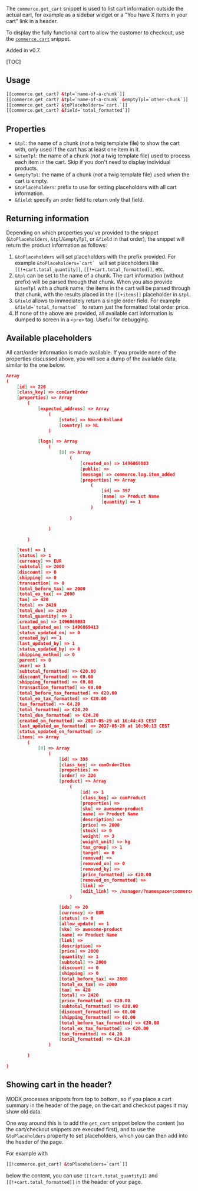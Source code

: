 The `commerce.get_cart` snippet is used to list cart information outside the actual cart, for example as a sidebar widget or a "You have X items in your cart" link in a header. 

To display the fully functional cart to allow the customer to checkout, use the [`commerce.cart`](cart) snippet.

Added in v0.7.

[TOC]

## Usage

```` html
[[commerce.get_cart? &tpl=`name-of-a-chunk`]]
[[commerce.get_cart? &tpl=`name-of-a-chunk` &emptyTpl=`other-chunk`]]
[[commerce.get_cart? &toPlaceholders=`cart.`]]
[[commerce.get_cart? &field=`total_formatted`]]
````

## Properties

- `&tpl`: the name of a chunk (_not_ a twig template file) to show the cart with, only used if the cart has at least one item in it.
- `&itemTpl`: the name of a chunk (_not_ a twig template file) used to process each item in the cart. Skip if you don't need to display individual products.
- `&emptyTpl`: the name of a chunk (_not_ a twig template file) used when the cart is empty.
- `&toPlaceholders`: prefix to use for setting placeholders with all cart information.
- `&field`: specify an order field to return only that field.

## Returning information

Depending on which properties you've provided to the snippet (`&toPlaceholders`, `&tpl`/`&emptyTpl`, or `&field` in that order), the snippet will return the product information as follows:

1. `&toPlaceholders` will set placeholders with the prefix provided. For example ```&toPlaceholders=`cart` ``` will set placeholders like `[[!+cart.total_quantity]]`, `[[!+cart.total_formatted]]`, etc.
2. `&tpl` can be set to the name of a chunk. The cart information (without prefix) will be parsed through that chunk. When you also provide `&itemTpl` with a chunk name, the items in the cart will be parsed through that chunk, with the results placed in the `[[+items]]` placeholder in `&tpl`.
3. `&field` allows to immediately return a single order field. For example ```&field=`total_formatted` ``` to return just the formatted total order price.
4. If none of the above are provided, all available cart information is dumped to screen in a `<pre>` tag. Useful for debugging. 

## Available placeholders

All cart/order information is made available. If you provide none of the properties discussed above, you will see a dump of the available data, similar to the one below.

```` json
Array
(
    [id] => 226
    [class_key] => comCartOrder
    [properties] => Array
        (
            [expected_address] => Array
                (
                    [state] => Noord-Holland
                    [country] => NL
                )

            [logs] => Array
                (
                    [0] => Array
                        (
                            [created_on] => 1496069083
                            [public] => 
                            [message] => commerce.log.item_added
                            [properties] => Array
                                (
                                    [id] => 397
                                    [name] => Product Name
                                    [quantity] => 1
                                )

                        )

                )

        )

    [test] => 1
    [status] => 1
    [currency] => EUR
    [subtotal] => 2000
    [discount] => 0
    [shipping] => 0
    [transaction] => 0
    [total_before_tax] => 2000
    [total_ex_tax] => 2000
    [tax] => 420
    [total] => 2420
    [total_due] => 2420
    [total_quantity] => 1
    [created_on] => 1496069083
    [last_updated_on] => 1496069413
    [status_updated_on] => 0
    [created_by] => 1
    [last_updated_by] => 1
    [status_updated_by] => 0
    [shipping_method] => 0
    [parent] => 0
    [user] => 1
    [subtotal_formatted] => €20.00
    [discount_formatted] => €0.00
    [shipping_formatted] => €0.00
    [transaction_formatted] => €0.00
    [total_before_tax_formatted] => €20.00
    [total_ex_tax_formatted] => €20.00
    [tax_formatted] => €4.20
    [total_formatted] => €24.20
    [total_due_formatted] => €24.20
    [created_on_formatted] => 2017-05-29 at 16:44:43 CEST
    [last_updated_on_formatted] => 2017-05-29 at 16:50:13 CEST
    [status_updated_on_formatted] => 
    [items] => Array
        (
            [0] => Array
                (
                    [id] => 398
                    [class_key] => comOrderItem
                    [properties] => 
                    [order] => 226
                    [product] => Array
                        (
                            [id] => 1
                            [class_key] => comProduct
                            [properties] => 
                            [sku] => awesome-product
                            [name] => Product Name
                            [description] => 
                            [price] => 2000
                            [stock] => 9
                            [weight] => 3
                            [weight_unit] => kg
                            [tax_group] => 1
                            [target] => 0
                            [removed] => 
                            [removed_on] => 0
                            [removed_by] => 
                            [price_formatted] => €20.00
                            [removed_on_formatted] => 
                            [link] => 
                            [edit_link] => /manager/?namespace=commerce&a=index&ca=product/update&id=1
                        )

                    [idx] => 20
                    [currency] => EUR
                    [status] => 0
                    [allow_update] => 1
                    [sku] => awesome-product
                    [name] => Product Name
                    [link] => 
                    [description] => 
                    [price] => 2000
                    [quantity] => 1
                    [subtotal] => 2000
                    [discount] => 0
                    [shipping] => 0
                    [total_before_tax] => 2000
                    [total_ex_tax] => 2000
                    [tax] => 420
                    [total] => 2420
                    [price_formatted] => €20.00
                    [subtotal_formatted] => €20.00
                    [discount_formatted] => €0.00
                    [shipping_formatted] => €0.00
                    [total_before_tax_formatted] => €20.00
                    [total_ex_tax_formatted] => €20.00
                    [tax_formatted] => €4.20
                    [total_formatted] => €24.20
                )

        )

)
````

## Showing cart in the header?

MODX processes snippets from top to bottom, so if you place a cart  summary in the header of the page, on the cart and checkout pages it may show old data. 

One way around this is to add the `get_cart` snippet below the content (so the cart/checkout snippets are executed first), and to use the `&toPlaceholders` property to set placeholders, which you can then add into the header of the page.

For example with 
```` html
[[!commerce.get_cart? &toPlaceholders=`cart`]]
````
below the content, you can use `[[!cart.total_quantity]]` and `[[!+cart.total_formatted]]` in the header of your page.
